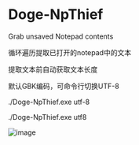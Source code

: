 # Doge-NpThief
Grab unsaved Notepad contents

循环遍历提取已打开的notepad中的文本

提取文本前自动获取文本长度

默认GBK编码，可命令行切换UTF-8

./Doge-NpThief.exe utf-8

./Doge-NpThief.exe utf8

![image](https://user-images.githubusercontent.com/36320909/156547103-234c5316-3f1e-449f-a42a-cdd99fbf4cf1.png)

